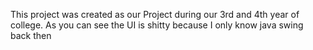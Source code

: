 This project was created as our Project during our 3rd and 4th year of college. As you can see the UI is shitty because I only know java swing back then
